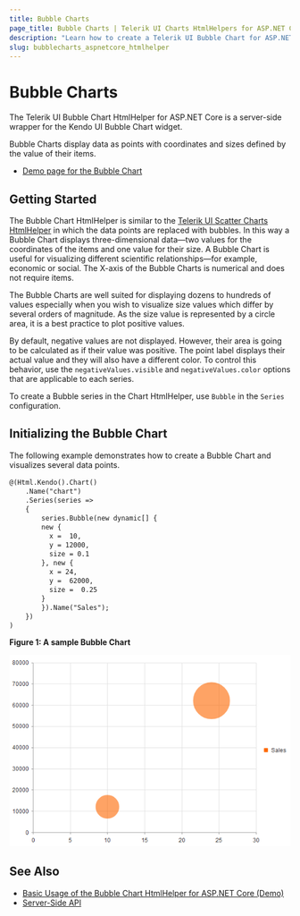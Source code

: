 ```yaml
---
title: Bubble Charts
page_title: Bubble Charts | Telerik UI Charts HtmlHelpers for ASP.NET Core
description: "Learn how to create a Telerik UI Bubble Chart for ASP.NET Core to visualize data points and how to set its properties."
slug: bubblecharts_aspnetcore_htmlhelper
---
```


# Bubble Charts

The Telerik UI Bubble Chart HtmlHelper for ASP.NET Core is a server-side wrapper for the Kendo UI Bubble Chart widget.

Bubble Charts display data as points with coordinates and sizes defined by the value of their items.

* [Demo page for the Bubble Chart](https://demos.telerik.com/aspnet-core/bubble-charts/index)

## Getting Started

The Bubble Chart HtmlHelper is similar to the [Telerik UI Scatter Charts HtmlHelper](https://demos.telerik.com/aspnet-core/scatter-charts/index) in which the data points are replaced with bubbles. In this way a Bubble Chart displays three-dimensional data&mdash;two values for the coordinates of the items and one value for their size. A Bubble Chart is useful for visualizing different scientific relationships&mdash;for example, economic or social. The X-axis of the Bubble Charts is numerical and does not require items.

The Bubble Charts are well suited for displaying dozens to hundreds of values especially when you wish to visualize size values which differ by several orders of magnitude. As the size value is represented by a circle area, it is a best practice to plot positive values.

By default, negative values are not displayed. However, their area is going to be calculated as if their value was positive. The point label displays their actual value and they will also have a different color. To control this behavior, use the `negativeValues.visible` and `negativeValues.color` options that are applicable to each series.

To create a Bubble series in the Chart HtmlHelper, use `Bubble` in the `Series` configuration.

## Initializing the Bubble Chart

The following example demonstrates how to create a Bubble Chart and visualizes several data points.

    @(Html.Kendo().Chart()
        .Name("chart")
        .Series(series =>
        {
            series.Bubble(new dynamic[] {
            new {
              x =  10,
              y = 12000,
              size = 0.1
            }, new {
              x = 24,
              y =  62000,
              size =  0.25
            }
            }).Name("Sales");
        })
    )

**Figure 1: A sample Bubble Chart**

 ![Bubble Chart](images/chart-bubble.png)

## See Also

* [Basic Usage of the Bubble Chart HtmlHelper for ASP.NET Core (Demo)](https://demos.telerik.com/aspnet-core/bubble-charts/index)
* [Server-Side API](/api/chart)
